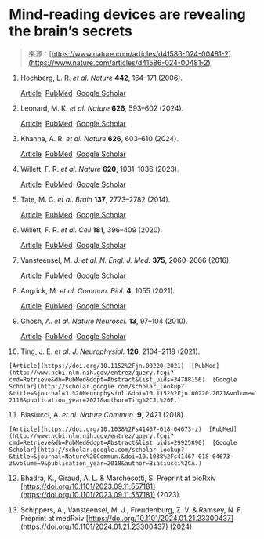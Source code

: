 <!--yml
category: 未分类
date: 2024-05-27 15:01:30
-->

# Mind-reading devices are revealing the brain’s secrets

> 来源：[https://www.nature.com/articles/d41586-024-00481-2](https://www.nature.com/articles/d41586-024-00481-2)

1.  Hochberg, L. R. *et al.* *Nature* **442**, 164–171 (2006).

    [Article](https://doi.org/10.1038%2Fnature04970)  [PubMed](http://www.ncbi.nlm.nih.gov/entrez/query.fcgi?cmd=Retrieve&db=PubMed&dopt=Abstract&list_uids=16838014)  [Google Scholar](http://scholar.google.com/scholar_lookup?&title=&journal=Nature&doi=10.1038%2Fnature04970&volume=442&pages=164-171&publication_year=2006&author=Hochberg%2CL.%20R.) 

2.  Leonard, M. K. *et al.* *Nature* **626**, 593–602 (2024).

    [Article](https://doi.org/10.1038%2Fs41586-023-06839-2)  [PubMed](http://www.ncbi.nlm.nih.gov/entrez/query.fcgi?cmd=Retrieve&db=PubMed&dopt=Abstract&list_uids=38093008)  [Google Scholar](http://scholar.google.com/scholar_lookup?&title=&journal=Nature&doi=10.1038%2Fs41586-023-06839-2&volume=626&pages=593-602&publication_year=2024&author=Leonard%2CM.%20K.) 

3.  Khanna, A. R. *et al.* *Nature* **626**, 603–610 (2024).

    [Article](https://doi.org/10.1038%2Fs41586-023-06982-w)  [PubMed](http://www.ncbi.nlm.nih.gov/entrez/query.fcgi?cmd=Retrieve&db=PubMed&dopt=Abstract&list_uids=38297120)  [Google Scholar](http://scholar.google.com/scholar_lookup?&title=&journal=Nature&doi=10.1038%2Fs41586-023-06982-w&volume=626&pages=603-610&publication_year=2024&author=Khanna%2CA.%20R.) 

4.  Willett, F. R. *et al.* *Nature* **620**, 1031–1036 (2023).

    [Article](https://doi.org/10.1038%2Fs41586-023-06377-x)  [PubMed](http://www.ncbi.nlm.nih.gov/entrez/query.fcgi?cmd=Retrieve&db=PubMed&dopt=Abstract&list_uids=37612500)  [Google Scholar](http://scholar.google.com/scholar_lookup?&title=&journal=Nature&doi=10.1038%2Fs41586-023-06377-x&volume=620&pages=1031-1036&publication_year=2023&author=Willett%2CF.%20R.) 

5.  Tate, M. C. *et al.* *Brain* **137**, 2773–2782 (2014).

    [Article](https://doi.org/10.1093%2Fbrain%2Fawu168)  [PubMed](http://www.ncbi.nlm.nih.gov/entrez/query.fcgi?cmd=Retrieve&db=PubMed&dopt=Abstract&list_uids=24970097)  [Google Scholar](http://scholar.google.com/scholar_lookup?&title=&journal=Brain&doi=10.1093%2Fbrain%2Fawu168&volume=137&pages=2773-2782&publication_year=2014&author=Tate%2CM.%20C.) 

6.  Willett, F. R. *et al.* *Cell* **181**, 396–409 (2020).

    [Article](https://doi.org/10.1016%2Fj.cell.2020.02.043)  [PubMed](http://www.ncbi.nlm.nih.gov/entrez/query.fcgi?cmd=Retrieve&db=PubMed&dopt=Abstract&list_uids=32220308)  [Google Scholar](http://scholar.google.com/scholar_lookup?&title=&journal=Cell&doi=10.1016%2Fj.cell.2020.02.043&volume=181&pages=396-409&publication_year=2020&author=Willett%2CF.%20R.) 

7.  Vansteensel, M. J. *et al.* *N. Engl. J. Med.* **375**, 2060–2066 (2016).

    [Article](https://doi.org/10.1056%2FNEJMoa1608085)  [PubMed](http://www.ncbi.nlm.nih.gov/entrez/query.fcgi?cmd=Retrieve&db=PubMed&dopt=Abstract&list_uids=27959736)  [Google Scholar](http://scholar.google.com/scholar_lookup?&title=&journal=N.%20Engl.%20J.%20Med.&doi=10.1056%2FNEJMoa1608085&volume=375&pages=2060-2066&publication_year=2016&author=Vansteensel%2CM.%20J.) 

8.  Angrick, M. *et al.* *Commun. Biol.* **4**, 1055 (2021).

    [Article](https://doi.org/10.1038%2Fs42003-021-02578-0)  [PubMed](http://www.ncbi.nlm.nih.gov/entrez/query.fcgi?cmd=Retrieve&db=PubMed&dopt=Abstract&list_uids=34556793)  [Google Scholar](http://scholar.google.com/scholar_lookup?&title=&journal=Commun.%20Biol.&doi=10.1038%2Fs42003-021-02578-0&volume=4&publication_year=2021&author=Angrick%2CM.) 

9.  Ghosh, A. *et al.* *Nature Neurosci.* **13**, 97–104 (2010).

    [Article](https://doi.org/10.1038%2Fnn.2448)  [PubMed](http://www.ncbi.nlm.nih.gov/entrez/query.fcgi?cmd=Retrieve&db=PubMed&dopt=Abstract&list_uids=20010824)  [Google Scholar](http://scholar.google.com/scholar_lookup?&title=&journal=Nature%20Neurosci.&doi=10.1038%2Fnn.2448&volume=13&pages=97-104&publication_year=2010&author=Ghosh%2CA.) 

10.  Ting, J. E. *et al.* *J. Neurophysiol.* **126**, 2104–2118 (2021).

    [Article](https://doi.org/10.1152%2Fjn.00220.2021)  [PubMed](http://www.ncbi.nlm.nih.gov/entrez/query.fcgi?cmd=Retrieve&db=PubMed&dopt=Abstract&list_uids=34788156)  [Google Scholar](http://scholar.google.com/scholar_lookup?&title=&journal=J.%20Neurophysiol.&doi=10.1152%2Fjn.00220.2021&volume=126&pages=2104-2118&publication_year=2021&author=Ting%2CJ.%20E.) 

11.  Biasiucci, A. *et al.* *Nature Commun.* **9**, 2421 (2018).

    [Article](https://doi.org/10.1038%2Fs41467-018-04673-z)  [PubMed](http://www.ncbi.nlm.nih.gov/entrez/query.fcgi?cmd=Retrieve&db=PubMed&dopt=Abstract&list_uids=29925890)  [Google Scholar](http://scholar.google.com/scholar_lookup?&title=&journal=Nature%20Commun.&doi=10.1038%2Fs41467-018-04673-z&volume=9&publication_year=2018&author=Biasiucci%2CA.) 

12.  Bhadra, K., Giraud, A. L. & Marchesotti, S. Preprint at bioRxiv [https://doi.org/10.1101/2023.09.11.557181](https://doi.org/10.1101/2023.09.11.557181) (2023).

13.  Schippers, A., Vansteensel, M. J., Freudenburg, Z. V. & Ramsey, N. F. Preprint at medRxiv [https://doi.org/10.1101/2024.01.21.23300437](https://doi.org/10.1101/2024.01.21.23300437) (2024).